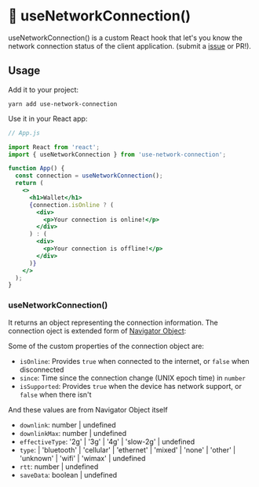 # 📡 useNetworkConnection()

useNetworkConnection() is a custom React hook that let's you know the network connection status of the client application.
(submit a [issue](https://github.com/ananta/use-network-connection/issues?q=is%3Aissue+is%3Aopen+sort%3Aupdated-desc) or PR!).

## Usage

Add it to your project:

```console
yarn add use-network-connection
```

Use it in your React app:

```jsx
// App.js

import React from 'react';
import { useNetworkConnection } from 'use-network-connection';

function App() {
  const connection = useNetworkConnection();
  return (
    <>
      <h1>Wallet</h1>
      {connection.isOnline ? (
        <div>
          <p>Your connection is online!</p>
        </div>
      ) : (
        <div>
          <p>Your connection is offline!</p>
        </div>
      )}
    </>
  );
}
```

### useNetworkConnection()

It returns an object representing the connection information. The connection oject is extended form of [Navigator Object](https://developer.mozilla.org/en-US/docs/Web/API/Window/navigator):

Some of the custom properties of the connection object are:

- `isOnline`: Provides `true` when connected to the internet, or `false` when disconnected
- `since`: Time since the connection change (UNIX epoch time) in `number`
- `isSupported`: Provides `true` when the device has network support, or `false` when there isn't

And these values are from Navigator Object itself

- `downlink`: number | undefined
- `downlinkMax`: number | undefined
- `effectiveType`: '2g' | '3g' | '4g' | 'slow-2g' | undefined
- `type`: | 'bluetooth' | 'cellular' | 'ethernet' | 'mixed' | 'none' | 'other' | 'unknown' | 'wifi' | 'wimax' | undefined
- `rtt`: number | undefined
- `saveData`: boolean | undefined
